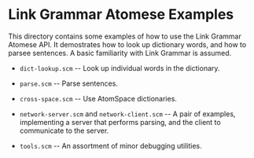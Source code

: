 Link Grammar Atomese Examples
=============================

This directory contains some examples of how to use the Link Grammar
Atomese API. It demostrates how to look up dictionary words, and how
to parsee sentences.  A basic familiarity with Link Grammar is assumed.

* `dict-lookup.scm` -- Look up individual words in the dictionary.
* `parse.scm` -- Parse sentences.
* `cross-space.scm` -- Use AtomSpace dictionaries.
* `network-server.scm` and `network-client.scm` -- A pair of examples,
  implementing a server that performs parsing, and the client to
  communicate to the server.

* `tools.scm` -- An assortment of minor debugging utilities.
